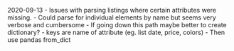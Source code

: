 2020-09-13
    - Issues with parsing listings where certain attributes were missing. 
    - Could parse for individual elements by name but seems very verbose and cumbersome
        - If going down this path maybe better to create dictionary?
            - keys are name of attribute (eg. list date, price, colors)
        - Then use pandas from_dict